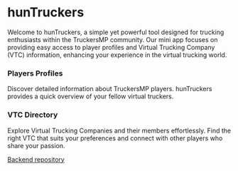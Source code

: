 # hunTruckers

Welcome to hunTruckers, a simple yet powerful tool designed for
trucking enthusiasts within the TruckersMP community. Our mini app
focuses on providing easy access to player profiles and Virtual
Trucking Company (VTC) information, enhancing your experience in the
virtual trucking world.

### Players Profiles

Discover detailed information about TruckersMP players. hunTruckers
provides a quick overview of your fellow virtual truckers.

### VTC Directory

Explore Virtual Trucking Companies and their members effortlessly.
Find the right VTC that suits your preferences and connect with other
players who share your passion.

[Backend repository](https://github.com/FAMES-CODE/hunTruckers-backend)
